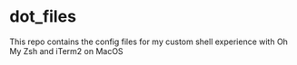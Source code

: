 # dot_files
This repo contains the config files for my custom shell experience with Oh My Zsh and iTerm2 on MacOS

